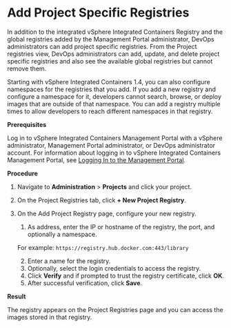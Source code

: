 # Add Project Specific Registries #

In addition to the integrated vSphere Integrated Containers Registry and the global registries added by the Management Portal administrator, DevOps administrators can add project specific registries. From the Project registries view, DevOps administrators can add, update, and delete project specific registries and also see the available global registries but cannot remove them.

Starting with vSphere Integrated Containers 1.4, you can also configure namespaces for the registries that you add. If you add a new registry and configure a namespace for it, developers cannot search, browse, or deploy images that are outside of that namespace. You can add a registry multiple times to allow developers to reach different namespaces in that registry.   

**Prerequisites** 

Log in to vSphere Integrated Containers Management Portal with a vSphere administrator, Management Portal administrator, or DevOps administrator account. For information about logging in to vSphere Integrated Containers Management Portal, see [Logging In to the Management Portal](logging_in_mp.md).

**Procedure**

1. Navigate to **Administration** > **Projects** and click your project.
2. On the Project Registries tab, click **+ New Project Registry**.
3. On the Add Project Registry page, configure your new registry.
	1. As address, enter the IP or hostname of the registry, the port, and optionally a namespace.

	For example: `https://registry.hub.docker.com:443/library`

	2. Enter a name for the registry.
	3. Optionally, select the login credentials to access the registry.
	4. Click **Verify** and if prompted to trust the registry certificate, click **OK**.
	5. After successful verification, click **Save**.


**Result**

The registry appears on the Project Registries page and you can access the images stored in that registry.
